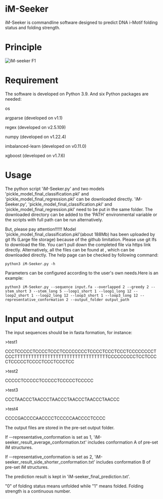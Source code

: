 # iM-Seeker

iM-Seeker is commandline software designed to predict DNA i-Motif folding status and folding strength.

# Principle

![iM-seeker F1](https://github.com/YANGB1/iM-Seeker/assets/92316121/375b7be5-8320-4bc7-a9f4-5c7572936c39)


# Requirement
The software is developed on Python 3.9. And six Python packages are needed:
  
  os
  
  argparse (developed on v1.1)
  
  regex (developed on v2.5.109)
  
  numpy (developed on v1.22.4)

  imbalanced-learn (developed on v0.11.0)

  xgboost (developed on v1.7.6)

  

# Usage
The python script 'iM-Seeker.py' and two models 'pickle_model_final_classification.pkl' and 'pickle_model_final_regression.pkl' can be downloaded directly. 'iM-Seeker.py', 'pickle_model_final_classification.pkl' and 'pickle_model_final_regression.pkl' need to be put in the same folder. The downloaded directory can be added to the ‘PATH’ environmental variable or the scripts with full path can be run alternatively. 

But, please pay attention!!!!!! Model 'pickle_model_final_classification.pkl'(about 188Mb) has been uploaded by git lfs (Large file storage) because of the github limitation. Please use git lfs to download the file. You can't pull down the completed file via https link directly. Alternatively, all the files can be found at , which can be downloaded directly.
The help page can be checked by following command:
``` 
python3 iM-Seeker.py -h
``` 
Parameters can be configured according to the user's own needs.Here is an example:
``` 
python3 iM-Seeker.py --sequence input.fa --overlapped 2 --greedy 2 --stem_short 3 --stem_long 5 --loop1_short 1 --loop1_long 12 --loop2_short 1 --loop2_long 12 --loop3_short 1 --loop3_long 12 --representative_conformation 2 --output_folder output_path
``` 

# Input and output
The input sequences should be in fasta formation, for instance:

\>test1

CCCTCCCCCTCCCCTCCCTCCCCCCCCTCCCCTCCCTCCCTCCCCCCCCTCCCTTTTTTTTTTTTTTTTTTTTTTTTTTTTTTTTTTCCCCCCCCCTCCTCCCCTCCCCCTCCCCTCCCTCCCTCC

\>test2

CCCCCTCCCCCTCCCCCTCCCCCTCCCCC

\>test3

CCCTAACCCTAACCCTAACCCTAACCCTAACCCTAACCC

\>test4

CCCCGACCCCAACCCCTCCCCCAACCCCTCCCC

The output files are stored in the pre-set output folder.

If --representative_conformation is set as 1, 'iM-seeker_result_average_conformation.txt' includes conformation A of pre-set iM structures. 

If --representative_conformation is set as 2, 'iM-seeker_result_side_shorter_conformation.txt' includes conformation B of pre-set iM structures. 

The prediction result is kept in 'iM-seeker_final_prediction.txt'.

"0" of folding status means unfolded while "1" means folded. Folding strength is a continuous number. 




